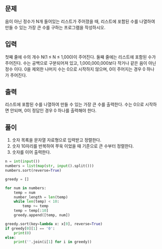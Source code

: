 ## 문제
음이 아닌 정수가 N개 들어있는 리스트가 주어졌을 때, 리스트에 포함된 수를 나열하여 만들 수 있는 가장 큰 수를 구하는 프로그램을 작성하시오.

## 입력
첫째 줄에 수의 개수 N(1 ≤ N ≤ 1,000)이 주어진다. 둘째 줄에는 리스트에 포함된 수가 주어진다. 수는 공백으로 구분되어져 있고, 1,000,000,000보다 작거나 같은 음이 아닌 정수 이다. 0을 제외한 나머지 수는 0으로 시작하지 않으며, 0이 주어지는 경우 0 하나가 주어진다.

## 출력
리스트에 포함된 수를 나열하여 만들 수 있는 가장 큰 수를 출력한다. 수는 0으로 시작하면 안되며, 0이 정답인 경우 0 하나를 출력해야 한다.

## 풀이
1. 숫자 목록을 문자열 자료형으로 입력받고 정렬한다.
2. 숫자 10자리를 반복하여 쭈욱 이었을 때 기준으로 큰 수부터 정렬한다.
3. 숫자를 이어 출력한다.

```python
n = int(input())
numbers = list(map(str, input().split()))
numbers.sort(reverse=True)

greedy = []

for num in numbers:
    temp = num
    number_length = len(temp)
    while len(temp) < 10:
        temp += temp
    temp = temp[:10]
    greedy.append([temp, num])

greedy.sort(key=lambda x: x[0], reverse=True)
if greedy[0][1] == '0':
    print(0)
else:
    print(''.join(i[1] for i in greedy))
```
